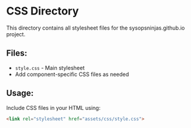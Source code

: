 # CSS Directory

This directory contains all stylesheet files for the sysopsninjas.github.io project.

## Files:
- `style.css` - Main stylesheet
- Add component-specific CSS files as needed

## Usage:
Include CSS files in your HTML using:
```html
<link rel="stylesheet" href="assets/css/style.css">
```
